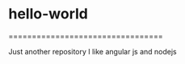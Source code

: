 # hello-world
=================================

Just another repository
I like angular js and nodejs
